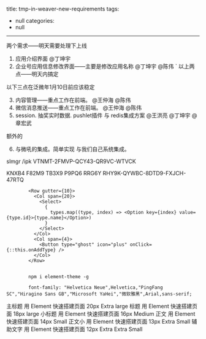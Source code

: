 title: tmp-in-weaver-new-requirements
tags:
  - null
categories:
  - null
---

两个需求——明天需要处理下上线

1. 应用介绍界面  @丁坤宇 
2. 企业号应用信息修改界面——主要是修改应用名称  @丁坤宇  @陈伟 `
   以上两点——明天内搞定

以下三点在泛微年1月10日前应该稳定

3. 内容管理——重点工作在前端。  @王仲海  @陈伟 
4. 微信消息推送——重点工作在前端。 @王仲海 @陈伟 
5. session. 抽奖实时数据. pushlet插件 与 redis集成方案  @王洪亮 @丁坤宇 @章宏武 

额外的

6. 与微吼的集成。简单实现  与我们自己系统集成。



slmgr /ipk VTNMT-2FMVP-QCY43-QR9VC-WTVCK

KNXB4 F82M9 TB3X9 P9PQ6 RRG6Y
RHY9K-QYWBC-8DTD9-FXJCH-47RTQ

            <Row gutter={10}>
              <Col span={20}>
                <Select>
                  {
                    types.map((type, index) => <Option key={index} value={type.id}>{type.name}</Option>)
                  }
                </Select>
              </Col>
              <Col span={4}>
                <Button type="ghost" icon="plus" onClick={::this.onAddType} />
              </Col>
            </Row>


            npm i element-theme -g

            font-family: "Helvetica Neue",Helvetica,"PingFang SC","Hiragino Sans GB","Microsoft YaHei","微软雅黑",Arial,sans-serif;


主标题	    用 Element 快速搭建页面	20px Extra large
标题	     用 Element 快速搭建页面	 18px large
小标题	    用 Element 快速搭建页面	16px Medium
正文	     用 Element 快速搭建页面	 14px Small
正文小	    用 Element 快速搭建页面	13px Extra Small
辅助文字   用 Element 快速搭建页面	 12px Extra Extra Small